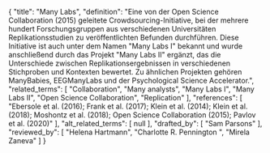 {
    "title": "Many Labs",
    "definition": "Eine von der Open Science Collaboration (2015) geleitete Crowdsourcing-Initiative, bei der mehrere hundert Forschungsgruppen aus verschiedenen Universitäten Replikationsstudien zu veröffentlichten Befunden durchführen. Diese Initiative ist auch unter dem Namen \"Many Labs I\" bekannt und wurde anschließend durch das Projekt \"Many Labs II\" ergänzt, das die Unterschiede zwischen Replikationsergebnissen in verschiedenen Stichproben und Kontexten bewertet. Zu ähnlichen Projekten gehören ManyBabies, EEGManyLabs und der Psychological Science Accelerator.",
    "related_terms": [
        "Collaboration",
        "Many analysts",
        "Many Labs I",
        "Many Labs II",
        "Open Science Collaboration",
        "Replication"
    ],
    "references": [
        "Ebersole et al. (2016); Frank et al. (2017); Klein et al. (2014); Klein et al. (2018); Moshontz et al. (2018); Open Science Collaboration (2015); Pavlov et al. (2020)"
    ],
    "alt_related_terms": [
        null
    ],
    "drafted_by": [
        "Sam Parsons"
    ],
    "reviewed_by": [
        "Helena Hartmann",
        "Charlotte R. Pennington ",
        "Mirela Zaneva"
    ]
}